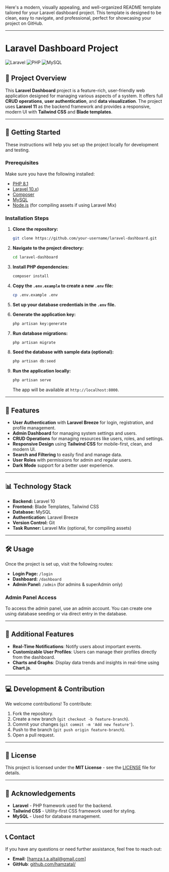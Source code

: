 Here's a modern, visually appealing, and well-organized README template tailored for your Laravel dashboard project. This template is designed to be clean, easy to navigate, and professional, perfect for showcasing your project on GitHub.

---

# **Laravel Dashboard Project**

![Laravel](https://img.shields.io/badge/Framework-Laravel-FF2D20?logo=laravel) ![PHP](https://img.shields.io/badge/PHP-8.x-777BB4?logo=php) ![MySQL](https://img.shields.io/badge/MySQL-8.x-4479A1?logo=mysql)

## **📖 Project Overview**

This **Laravel Dashboard** project is a feature-rich, user-friendly web application designed for managing various aspects of a system. It offers full **CRUD operations**, **user authentication**, and **data visualization**. The project uses **Laravel 11** as the backend framework and provides a responsive, modern UI with **Tailwind CSS** and **Blade templates**.

---

## **🚀 Getting Started**

These instructions will help you set up the project locally for development and testing.

### **Prerequisites**

Make sure you have the following installed:

- [PHP 8.1](https://www.php.net/)
- [Laravel 10.x](https://laravel.com/))
- [Composer](https://getcomposer.org/)
- [MySQL](https://www.mysql.com/)
- [Node.js](https://nodejs.org/) (for compiling assets if using Laravel Mix)

### **Installation Steps**

1. **Clone the repository:**

   ```bash
   git clone https://github.com/your-username/laravel-dashboard.git
   ```

2. **Navigate to the project directory:**

   ```bash
   cd laravel-dashboard
   ```

3. **Install PHP dependencies:**

   ```bash
   composer install
   ```

4. **Copy the `.env.example` to create a new `.env` file:**

   ```bash
   cp .env.example .env
   ```

5. **Set up your database credentials in the `.env` file.**

6. **Generate the application key:**

   ```bash
   php artisan key:generate
   ```

7. **Run database migrations:**

   ```bash
   php artisan migrate
   ```

8. **Seed the database with sample data (optional):**

   ```bash
   php artisan db:seed
   ```

9. **Run the application locally:**

   ```bash
   php artisan serve
   ```

   The app will be available at `http://localhost:8000`.

---

## **🔑 Features**

- **User Authentication** with **Laravel Breeze** for login, registration, and profile management.
- **Admin Dashboard** for managing system settings and users.
- **CRUD Operations** for managing resources like users, roles, and settings.
- **Responsive Design** using **Tailwind CSS** for mobile-first, clean, and modern UI.
- **Search and Filtering** to easily find and manage data.
- **User Roles** with permissions for admin and regular users.
- **Dark Mode** support for a better user experience.

---

## **📊 Technology Stack**

- **Backend:** Laravel 10
- **Frontend:** Blade Templates, Tailwind CSS
- **Database:** MySQL
- **Authentication:** Laravel Breeze
- **Version Control:** Git
- **Task Runner:** Laravel Mix (optional, for compiling assets)

---

## **🛠️ Usage**

Once the project is set up, visit the following routes:

- **Login Page:** `/login`
- **Dashboard:** `/dashboard`
- **Admin Panel:** `/admin` (for admins & superAdmin only)

### **Admin Panel Access**
To access the admin panel, use an admin account. You can create one using database seeding or via direct entry in the database.

---

## **🌟 Additional Features**

- **Real-Time Notifications**: Notify users about important events.
- **Customizable User Profiles**: Users can manage their profiles directly from the dashboard.
- **Charts and Graphs**: Display data trends and insights in real-time using **Chart.js**.

---

## **💻 Development & Contribution**

We welcome contributions! To contribute:

1. Fork the repository.
2. Create a new branch (`git checkout -b feature-branch`).
3. Commit your changes (`git commit -m 'Add new feature'`).
4. Push to the branch (`git push origin feature-branch`).
5. Open a pull request.

---

## **📜 License**

This project is licensed under the **MIT License** - see the [LICENSE](LICENSE) file for details.

---

## **📝 Acknowledgements**

- **Laravel** - PHP framework used for the backend.
- **Tailwind CSS** - Utility-first CSS framework used for styling.
- **MySQL** - Used for database management.

---

## **📞 Contact**

If you have any questions or need further assistance, feel free to reach out:

- **Email**: [hamza.t.a.altal@gmail.com]
- **GitHub**: [github.com/hamzatal/](https://github.com/hamzatal/)

